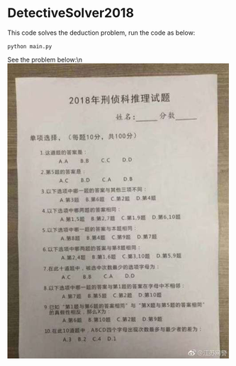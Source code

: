 # DetectiveSolver2018
This code solves the deduction problem,
run the code as below:
```
python main.py
```
See the problem below:\n
![question.jpg](https://github.com/showhand92/detectiveSolver2018/blob/master/questions.jpg)
